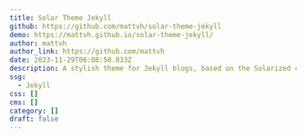 ```yaml
---
title: Solar Theme Jekyll
github: https://github.com/mattvh/solar-theme-jekyll
demo: https://mattvh.github.io/solar-theme-jekyll/
author: mattvh
author_link: https://github.com/mattvh
date: 2023-11-29T06:08:50.033Z
description: A stylish theme for Jekyll blogs, based on the Solarized color palette
ssg:
  - Jekyll
css: []
cms: []
category: []
draft: false
---
```

